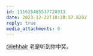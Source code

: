 ```yaml
---
id: 111625485537728913
date: 2023-12-22T18:28:57.820Z
reply: true
media_attachments: 0
---
```


[@lehhair](https://misskey.lehhair.net/@lehhair) 老是听到你中奖。

